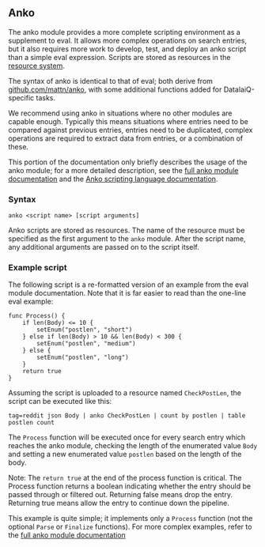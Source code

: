 ## Anko

The anko module provides a more complete scripting environment as a supplement to eval. It allows more complex operations on search entries, but it also requires more work to develop, test, and deploy an anko script than a simple eval expression. Scripts are stored as resources in the [resource system](#!resources/resources.md).

The syntax of anko is identical to that of eval; both derive from [github.com/mattn/anko](https://github.com/mattn/anko), with some additional functions added for DatalaiQ-specific tasks.

We recommend using anko in situations where no other modules are capable enough. Typically this means situations where entries need to be compared against previous entries, entries need to be duplicated, complex operations are required to extract data from entries, or a combination of these.

This portion of the documentation only briefly describes the usage of the anko module; for a more detailed description, see the [full anko module documentation](#!scripting/anko.md) and the [Anko scripting language documentation](#!scripting/scripting.md).

### Syntax

`anko <script name> [script arguments]`

Anko scripts are stored as resources. The name of the resource must be specified as the first argument to the `anko` module. After the script name, any additional arguments are passed on to the script itself.

### Example script

The following script is a re-formatted version of an example from the eval module documentation. Note that it is far easier to read than the one-line eval example:

```
func Process() {
	if len(Body) <= 10 {
		setEnum("postlen", "short")
	} else if len(Body) > 10 && len(Body) < 300 {
		setEnum("postlen", "medium")
	} else {
		setEnum("postlen", "long")
	}
	return true
}
```

Assuming the script is uploaded to a resource named `CheckPostLen`, the script can be executed like this:

```
tag=reddit json Body | anko CheckPostLen | count by postlen | table postlen count
```

The `Process` function will be executed once for every search entry which reaches the anko module, checking the length of the enumerated value `Body` and setting a new enumerated value `postlen` based on the length of the body.

Note: The `return true` at the end of the process function is critical.  The Process function returns a boolean indicating whether the entry should be passed through or filtered out.  Returning false means drop the entry.  Returning true means allow the entry to continue down the pipeline.

This example is quite simple; it implements only a `Process` function (not the optional `Parse` or `Finalize` functions). For more complex examples, refer to the [full anko module documentation](#!scripting/anko.md)

